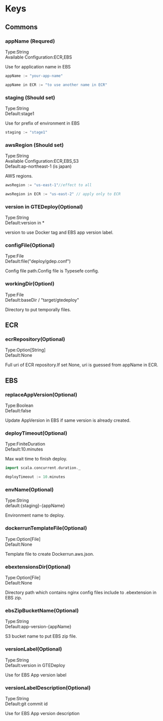 # Keys

## Commons

### appName (Requred)

Type:String  
Available Configuration:ECR,EBS  

Use for application name in EBS

```scala
appName := "your-app-name"

appName in ECR := "to use another name in ECR"
```

### staging (Should set)

Type:String  
Default:stage1

Use for prefix of environment in EBS

```scala
staging := "stage1"
```

### awsRegion (Should set)

Type:String  
Available Configuration:ECR,EBS,S3  
Default:ap-northeast-1 (is japan)

AWS regions.

```scala
awsRegion := "us-east-1"//effect to all

awsRegion in ECR := "us-east-2" // apply only to ECR
```

### version in GTEDeploy(Optional)

Type:String  
Default:version in *

version to use Docker tag and EBS app version label.

### configFile(Optional)

Type:File  
Default:file("deploy/gdep.conf")

Config file path.Config file is Typesefe config.

### workingDir(Optionl)

Type:File  
Default:baseDir / "target/gtedeploy"

Directory to put temporally files.

## ECR

### ecrRepository(Optional)

Type:Option[String]  
Default:None

Full uri of ECR repository.If set None, uri is guessed from appName in ECR.


## EBS

### replaceAppVersion(Optional)

Type:Boolean  
Default:false

Update AppVersion in EBS if same version is already created.

### deployTimeout(Optional)

Type:FiniteDuration  
Default:10.minutes

Max wait time to finish deploy.

```scala
import scala.concurrent.duration._

deployTimeout := 10.minutes
```

### envName(Optional)

Type:String  
default:{staging}-{appName}

Environment name to deploy.

### dockerrunTemplateFile(Optional)

Type:Option[File]  
Default:None

Template file to create Dockerrun.aws.json.


### ebextensionsDir(Optional)

Type:Option[File]  
Default:None

Directory path which contains nginx config files include to .ebextension in EBS zip.

### ebsZipBucketName(Optional)

Type:String  
Default:app-version-{appName}

S3 bucket name to put EBS zip file.

### versionLabel(Optional)

Type:String  
Default:version in GTEDeploy

Use for EBS App version label

### versionLabelDescription(Optional)

Type:String  
Default:git commit id

Use for EBS App version description



